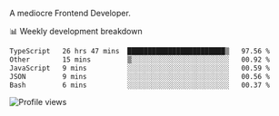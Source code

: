 A mediocre Frontend Developer.

📊 Weekly development breakdown
<!--START_SECTION:waka-->

```txt
TypeScript   26 hrs 47 mins  ████████████████████████▒   97.56 %
Other        15 mins         ▒░░░░░░░░░░░░░░░░░░░░░░░░   00.92 %
JavaScript   9 mins          ░░░░░░░░░░░░░░░░░░░░░░░░░   00.59 %
JSON         9 mins          ░░░░░░░░░░░░░░░░░░░░░░░░░   00.56 %
Bash         6 mins          ░░░░░░░░░░░░░░░░░░░░░░░░░   00.37 %
```

<!--END_SECTION:waka-->

<img src="https://gpvc.arturio.dev/iqbalfasri" alt="Profile views"/>
